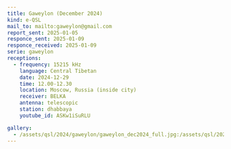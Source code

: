 ```yaml
---
title: Gaweylon (December 2024)
kind: e-QSL
mail_to: mailto:gaweylon@gmail.com
report_sent: 2025-01-05
responce_sent: 2025-01-09
responce_received: 2025-01-09
serie: gaweylon
receptions:
  - frequency: 15215 kHz
    language: Central Tibetan
    date: 2024-12-29
    time: 12.00-12.30
    location: Moscow, Russia (inside city)
    receiver: BELKA
    antenna: telescopic
    station: dhabbaya
    youtube_id: ASKw1iSuRLU

gallery:
  - /assets/qsl/2024/gaweylon/gaweylon_dec2024_full.jpg:/assets/qsl/2024/gaweylon/gaweylon_dec2024_small.jpg
---
```

